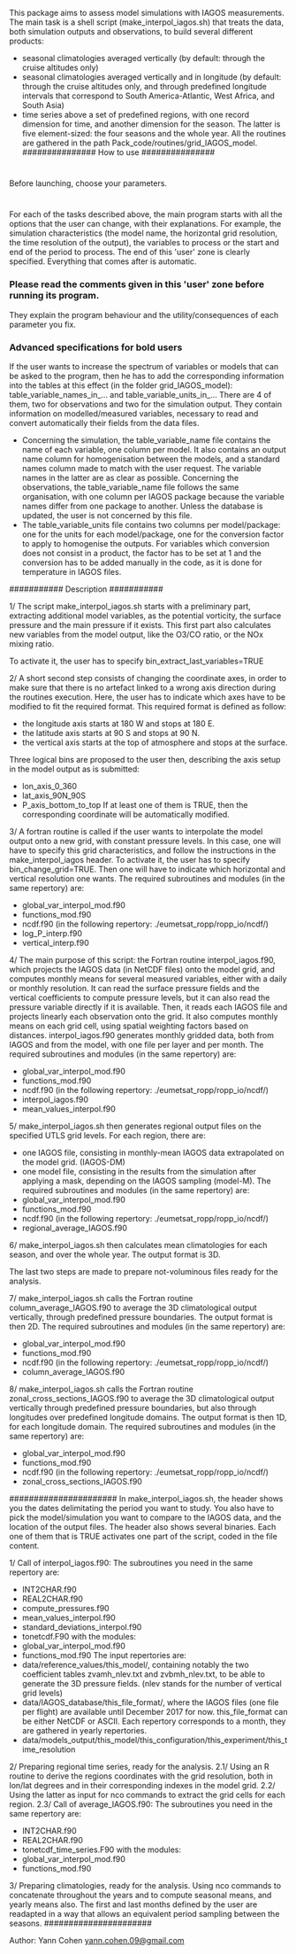 This package aims to assess model simulations with IAGOS measurements.
The main task is a shell script (make_interpol_iagos.sh)
that treats the data, both simulation outputs and observations, to build several different products:
- seasonal climatologies averaged vertically (by default: through the cruise altitudes only)
- seasonal climatologies averaged vertically and in longitude (by default: through the cruise altitudes only, and through predefined longitude intervals that correspond to South America-Atlantic, West Africa, and South Asia)
- time series above a set of predefined regions, with one record dimension for time, and another dimension
for the season. The latter is five element-sized: the four seasons and the whole year.
All the routines are gathered in the path Pack_code/routines/grid_IAGOS_model.
###############
How to use
###############
#
Before launching, choose your parameters.
#
For each of the tasks described above, the main program starts with all the options that the user can change, with their explanations.
For example, the simulation characteristics (the model name, the horizontal grid resolution,
the time resolution of the output), the variables to process or the start and end of the period to process.
The end of this 'user' zone is clearly specified. Everything that comes after is automatic.
### Please read the comments given in this 'user' zone before running its program. ### 
They explain the program behaviour and the utility/consequences of each parameter you fix.

### Advanced specifications for bold users ###
If the user wants to increase the spectrum of variables or models that can be asked to the program,
then he has to add the corresponding information into the tables at this effect (in the folder grid_IAGOS_model):
table_variable_names_in_... and table_variable_units_in_...
There are 4 of them, two for observations and two for the simulation output. They contain information
on modelled/measured variables, necessary to read and convert automatically their fields from the data files.
- Concerning the simulation, the table_variable_name file contains the name of each variable, one column per model.
It also contains an output name column for homogenisation between the models, and a standard names column made to
match with the user request. The variable names in the latter are as clear as possible.
Concerning the observations, the table_variable_name file follows the same organisation, with one column per IAGOS package
because the variable names differ from one package to another. Unless the database is updated, the user is not
concerned by this file.
- The table_variable_units file contains two columns per model/package: one for the units for each model/package,
one for the conversion factor to apply to homogenise the outputs. For variables which conversion does not consist in a product,
 the factor has to be set at 1 and the conversion has to be added manually in the code, as it is done for temperature in IAGOS files.

###########
Description
###########

1/
The script make_interpol_iagos.sh starts with a preliminary part, extracting additional model variables,
as the potential vorticity, the surface pressure and the main pressure if it exists.
This first part also calculates new variables from the model output, like the O3/CO ratio, or the NOx mixing ratio.

To activate it, the user has to specify bin_extract_last_variables=TRUE

2/
A short second step consists of changing the coordinate axes, in order to make sure that
there is no artefact linked to a wrong axis direction during the routines execution.
Here, the user has to indicate which axes have to be modified to fit the required format.
This required format is defined as follow:
- the longitude axis starts at 180 W and stops at 180 E.
- the latitude axis starts at 90 S and stops at 90 N.
- the vertical axis starts at the top of atmosphere and stops at the surface.

Three logical bins are proposed to the user then, describing the axis setup in the model output as is submitted: 
- lon_axis_0_360
- lat_axis_90N_90S
- P_axis_bottom_to_top
If at least one of them is TRUE, then the corresponding coordinate will be automatically modified.

3/
A fortran routine is called if the user wants to interpolate the model output onto a new grid,
with constant pressure levels.
In this case, one will have to specify this grid characteristics, and follow the instructions
in the make_interpol_iagos header.
To activate it, the user has to specify bin_change_grid=TRUE. Then one will have to indicate
which horizontal and vertical resolution one wants.
The required subroutines and modules (in the same repertory) are:
- global_var_interpol_mod.f90
- functions_mod.f90
- ncdf.f90 (in the following repertory: ./eumetsat_ropp/ropp_io/ncdf/)
- log_P_interp.f90
- vertical_interp.f90

4/
The main purpose of this script: the Fortran routine interpol_iagos.f90,
which projects the IAGOS data (in NetCDF files) onto the model grid,
and computes monthly means for several measured variables, either with a daily or monthly resolution.
It can read the surface pressure fields and the vertical coefficients to compute pressure levels,
but it can also read the pressure variable directly if it is available.
Then, it reads each IAGOS file and projects linearly each observation onto the grid.
It also computes monthly means on each grid cell, using spatial weighting factors based on distances.
interpol_iagos.f90 generates monthly gridded data, both from IAGOS and from the model, with one file
per layer and per month.
The required subroutines and modules (in the same repertory) are:
- global_var_interpol_mod.f90
- functions_mod.f90
- ncdf.f90 (in the following repertory: ./eumetsat_ropp/ropp_io/ncdf/)
- interpol_iagos.f90
- mean_values_interpol.f90

5/
make_interpol_iagos.sh then generates regional output files on the specified UTLS
grid levels. For each region, there are:
- one IAGOS file, consisting in monthly-mean IAGOS data extrapolated
on the model grid. (IAGOS-DM)
- one model file, consisting in the results from the simulation after applying a mask, depending on the IAGOS sampling (model-M).
The required subroutines and modules (in the same repertory) are:
- global_var_interpol_mod.f90
- functions_mod.f90
- ncdf.f90 (in the following repertory: ./eumetsat_ropp/ropp_io/ncdf/)
- regional_average_IAGOS.f90

6/
make_interpol_iagos.sh then calculates mean climatologies for each season, and over the whole year. The output format is 3D.

The last two steps are made to prepare not-voluminous files ready for the analysis.

7/ make_interpol_iagos.sh calls the Fortran routine column_average_IAGOS.f90 to average the 3D climatological output vertically, through predefined pressure boundaries. The output format is then 2D.
The required subroutines and modules (in the same repertory) are:
- global_var_interpol_mod.f90
- functions_mod.f90
- ncdf.f90 (in the following repertory: ./eumetsat_ropp/ropp_io/ncdf/)
- column_average_IAGOS.f90

8/ make_interpol_iagos.sh calls the Fortran routine zonal_cross_sections_IAGOS.f90 to average the 3D climatological output vertically through predefined pressure boundaries, but also through longitudes over predefined longitude domains. The output format is then 1D, for each longitude domain.
The required subroutines and modules (in the same repertory) are:
- global_var_interpol_mod.f90
- functions_mod.f90
- ncdf.f90 (in the following repertory: ./eumetsat_ropp/ropp_io/ncdf/)
- zonal_cross_sections_IAGOS.f90

######################
In make_interpol_iagos.sh, the header shows you the dates delimitating
the period you want to study. You also have to pick the model/simulation you
want to compare to the IAGOS data, and the location of the output
files. The header also shows several binaries. Each one of them
that is TRUE activates one part of the script, coded in the file content.

1/ Call of interpol_iagos.f90:
The subroutines you need in the same repertory are:
- INT2CHAR.f90
- REAL2CHAR.f90
- compute_pressures.f90
- mean_values_interpol.f90
- standard_deviations_interpol.f90
- tonetcdf.F90
with the modules:
- global_var_interpol_mod.f90
- functions_mod.f90
The input repertories are:
- data/reference_values/this_model/, containing notably the two coefficient tables 
zvamh_nlev.txt and zvbmh_nlev.txt, to be able to generate the 3D pressure fields.
(nlev stands for the number of vertical grid levels)
- data/IAGOS_database/this_file_format/, where the IAGOS files (one file per flight)
are available until December 2017 for now. this_file_format can be either NetCDF or ASCII.
Each repertory corresponds to a month, they are gathered in yearly repertories.
- data/models_output/this_model/this_configuration/this_experiment/this_time_resolution

2/ Preparing regional time series, ready for the analysis.
2.1/ Using an R routine to derive the regions coordinates with the grid resolution, both
in lon/lat degrees and in their corresponding indexes in the model grid.
2.2/ Using the latter as input for nco commands to extract the grid cells for each region.
2.3/ Call of average_IAGOS.f90:
The subroutines you need in the same repertory are:
- INT2CHAR.f90
- REAL2CHAR.f90
- tonetcdf_time_series.F90
with the modules:
- global_var_interpol_mod.f90
- functions_mod.f90

3/ Preparing climatologies, ready for the analysis.
Using nco commands to concatenate throughout the years and to compute seasonal means,
and yearly means also. The first and last months defined by the user are readapted
in a way that allows an equivalent period sampling between the seasons.
######################

Author: Yann Cohen
yann.cohen.09@gmail.com

